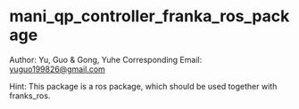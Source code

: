 # mani_qp_controller_franka_ros_package

Author: Yu, Guo & Gong, Yuhe
Corresponding Email: yuguo199826@gmail.com

Hint: This package is a ros package, which should be used together with franks_ros.
